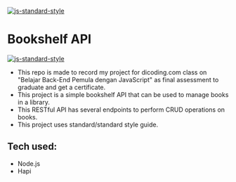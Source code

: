 [![js-standard-style](https://img.shields.io/badge/code%20style-standard-brightgreen.svg)](http://standardjs.com)
# Bookshelf API
[![js-standard-style](https://cdn.rawgit.com/standard/standard/master/badge.svg)](http://standardjs.com)
* This repo is made to record my project for dicoding.com class on "Belajar Back-End Pemula dengan JavaScript" as final assessment to graduate and get a certificate.
* This project is a simple bookshelf API that can be used to manage books in a library.
* This RESTful API has several endpoints to perform CRUD operations on books.
* This project uses standard/standard style guide.
## Tech used:
* Node.js
* Hapi